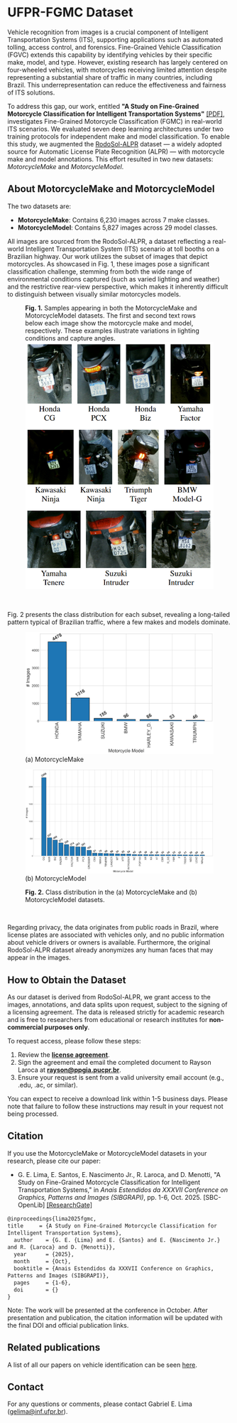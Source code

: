 # UFPR-FGMC Dataset

Vehicle recognition from images is a crucial component of Intelligent Transportation Systems (ITS), supporting applications such as automated tolling, access control, and forensics. Fine-Grained Vehicle Classification (FGVC) extends this capability by identifying vehicles by their specific make, model, and type. However, existing research has largely centered on four-wheeled vehicles, with motorcycles receiving limited attention despite representing a substantial share of traffic in many countries, including Brazil. This underrepresentation can reduce the effectiveness and fairness of ITS solutions.

To address this gap, our work, entitled **"A Study on Fine-Grained Motorcycle Classification for Intelligent Transportation Systems"** [[PDF]](./pdfs/lima2025fgmc.pdf), investigates Fine-Grained Motorcycle Classification (FGMC) in real-world ITS scenarios. We evaluated seven deep learning architectures under two training protocols for independent make and model classification. To enable this study, we augmented the [RodoSol-ALPR](https://github.com/raysonlaroca/rodosol-alpr-dataset) dataset — a widely adopted source for Automatic License Plate Recognition (ALPR) — with motorcycle make and model annotations. This effort resulted in two new datasets: *MotorcycleMake* and *MotorcycleModel*.

## About MotorcycleMake and MotorcycleModel

The two datasets are:
* **MotorcycleMake**: Contains 6,230 images across 7 make classes.
* **MotorcycleModel**: Contains 5,827 images across 29 model classes.
  
All images are sourced from the RodoSol-ALPR, a dataset reflecting a real-world Intelligent Transportation System (ITS) scenario at toll booths on a Brazilian highway. Our work utilizes the subset of images that depict motorcycles. As showcased in Fig. 1, these images pose a significant classification challenge, stemming from both the wide range of environmental conditions captured (such as varied lighting and weather) and the restrictive rear-view perspective, which makes it inherently difficult to distinguish between visually similar motorcycles models.

<figure>
    <figcaption>
        <b>Fig. 1.</b> Samples appearing in both the MotorcycleMake and MotorcycleModel datasets. The first and second text rows below each image show the motorcycle make and model, respectively. These examples illustrate variations in lighting conditions and capture angles.
    </figcaption>
  <img src="./imgs/ufpr_fgmc_samples.png" alt="Samples from UFPR-FGMC datasets">
</figure>

<br>

Fig. 2 presents the class distribution for each subset, revealing a long-tailed pattern typical of Brazilian traffic, where a few makes and models dominate.

<figure>
  <p>
    <img src="./imgs/motorcycle_make_dist.png" alt="Class distribution in the MotorcycleMake dataset">
    <br>
    (a) MotorcycleMake
  </p>
  <p>
    <img src="./imgs/motorcycle_model_dist.png" alt="Class distribution in the MotorcycleModel dataset">
    <br>
    (b) MotorcycleModel
  </p>
  <figcaption>
    <b>Fig. 2.</b> Class distribution in the (a) MotorcycleMake and (b) MotorcycleModel datasets.
  </figcaption>
</figure>

<br>

Regarding privacy, the data originates from public roads in Brazil, where license plates are associated with vehicles only, and no public information about vehicle drivers or owners is available. Furthermore, the original RodoSol-ALPR dataset already anonymizes any human faces that may appear in the images.

## How to Obtain the Dataset

As our dataset is derived from RodoSol-ALPR, we grant access to the images, annotations, and data splits upon request, subject to the signing of a licensing agreement. The data is released strictly for academic research and is free to researchers from educational or research institutes for **non-commercial purposes only**.

To request access, please follow these steps:
1.  Review the [**license agreement**](./pdfs/license_agreement.pdf).
2.  Sign the agreement and email the completed document to Rayson Laroca at **rayson@ppgia.pucpr.br**.
3.  Ensure your request is sent from a valid university email account (e.g., .edu, .ac, or similar).

You can expect to receive a download link within 1-5 business days. Please note that failure to follow these instructions may result in your request not being processed.

## Citation

If you use the MotorcycleMake or MotorcycleModel datasets in your research, please cite our paper:

* G. E. Lima, E. Santos, E. Nascimento Jr., R. Laroca, and D. Menotti, "A Study on Fine-Grained Motorcycle Classification for Intelligent Transportation Systems," in *Anais Estendidos da XXXVII Conference on Graphics, Patterns and Images (SIBGRAPI)*, pp. 1-6, Oct. 2025. [SBC-OpenLib] [[ResearchGate]]()

```
@inproceedings{lima2025fgmc,
title     = {A Study on Fine-Grained Motorcycle Classification for Intelligent Transportation Systems},
  author    = {G. E. {Lima} and E. {Santos} and E. {Nascimento Jr.} and R. {Laroca} and D. {Menotti}},
  year      = {2025},
  month     = {Oct},
  booktitle = {Anais Estendidos da XXXVII Conference on Graphics, Patterns and Images (SIBGRAPI)},
  pages     = {1-6},
  doi       = {}
}
```

Note: The work will be presented at the conference in October. After presentation and publication, the citation information will be updated with the final DOI and official publication links.

## Related publications

A list of all our papers on vehicle identification can be seen [here](https://scholar.google.com/scholar?hl=pt-BR&as_sdt=0%2C5&as_ylo=2018&q=allintitle%3A+plate+OR+license+OR+vehicle+author%3A%22David+Menotti%22&btnG=).

## Contact

For any questions or comments, please contact Gabriel E. Lima ([gelima@inf.ufpr.br](mailto:gelima@inf.ufpr.br)).
